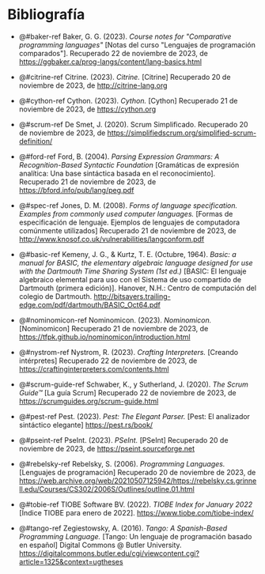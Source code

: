 # Bibliografía

<!-- Creg Baker 2023, Course notes for "Comparative programming languages", https://ggbaker.ca/prog-langs/content/lang-basics.html retrieved november 22, 2023 -->

- @#baker-ref Baker, G. G. (2023). *Course notes for "Comparative programming languages"* [Notas del curso "Lenguajes de programación comparados"]. Recuperado 22 de noviembre de 2023, de https://ggbaker.ca/prog-langs/content/lang-basics.html

- @#citrine-ref Citrine. (2023). *Citrine.* [Citrine] Recuperado 20 de noviembre de 2023, de http://citrine-lang.org

- @#cython-ref Cython. (2023). *Cython.* [Cython] Recuperado 21 de noviembre de 2023, de https://cython.org

- @#scrum-ref De Smet, J. (2020). Scrum Simplificado. Recuperado 20 de noviembre de 2023, de https://simplifiedscrum.org/simplified-scrum-definition/

- @#ford-ref Ford, B. (2004). *Parsing Expression Grammars: A Recognition-Based Syntactic Foundation* [Gramáticas de expresión analítica: Una base sintáctica basada en el reconocimiento]. Recuperado 21 de noviembre de 2023, de https://bford.info/pub/lang/peg.pdf

- @#spec-ref Jones, D. M. (2008). *Forms of language specification. Examples from commonly used computer languages.* [Formas de especificación de lenguaje. Ejemplos de lenguajes de computadora comúnmente utilizados] Recuperado 21 de noviembre de 2023, de http://www.knosof.co.uk/vulnerabilities/langconform.pdf

- @#basic-ref Kemeny, J. G., & Kurtz, T. E. (Octubre, 1964). *Basic: a manual for BASIC, the elementary algebraic language designed for use with the Dartmouth Time Sharing System (1st ed.)* [BASIC: El lenguaje algebraico elemental para uso con el Sistema de uso compartido de Dartmouth (primera edición)]. Hanover, N.H.: Centro de computación del colegio de Dartmouth. http://bitsavers.trailing-edge.com/pdf/dartmouth/BASIC_Oct64.pdf

- @#nominomicon-ref Nominomicon. (2023). *Nominomicon.* [Nominomicon] Recuperado 21 de noviembre de 2023, de https://tfpk.github.io/nominomicon/introduction.html

- @#nystrom-ref Nystrom, R. (2023). *Crafting Interpreters.* [Creando intérpretes] Recuperado 22 de noviembre de 2023, de https://craftinginterpreters.com/contents.html

- @#scrum-guide-ref Schwaber, K., y Sutherland, J. (2020). *The Scrum Guide™* [La guía Scrum] Recuperado 22 de noviembre de 2023, de https://scrumguides.org/scrum-guide.html

- @#pest-ref Pest. (2023). *Pest: The Elegant Parser.* [Pest: El analizador sintáctico elegante] https://pest.rs/book/

- @#pseint-ref PseInt. (2023). *PSeInt.* [PSeInt] Recuperado 20 de noviembre de 2023, de https://pseint.sourceforge.net

- @#rebelsky-ref Rebelsky, S. (2006). *Programming Languages.* [Lenguajes de programación] Recuperado 20 de noviembre de 2023, de https://web.archive.org/web/20210507125942/https://rebelsky.cs.grinnell.edu/Courses/CS302/2006S/Outlines/outline.01.html

- @#tobie-ref TIOBE Software BV. (2022). *TIOBE Index for January 2022* [Índice TIOBE para enero de 2022]. https://www.tiobe.com/tiobe-index/

- @#tango-ref Zegiestowsky, A. (2016). *Tango: A Spanish-Based Programming Language.* [Tango: Un lenguaje de programación basado en español] Digital Commons @ Butler University. https://digitalcommons.butler.edu/cgi/viewcontent.cgi?article=1325&context=ugtheses
  